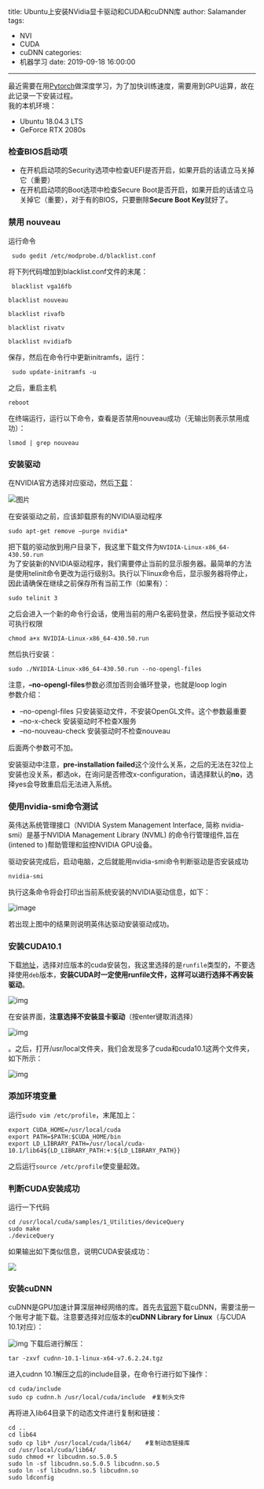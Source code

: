 title: Ubuntu上安装NVidia显卡驱动和CUDA和cuDNN库
author: Salamander
tags:
  - NVI
  - CUDA
  - cuDNN
categories:
  - 机器学习
date: 2019-09-18 16:00:00
---
最近需要在用[Pytorch](https://pytorch.org/)做深度学习，为了加快训练速度，需要用到GPU运算，故在此记录一下安装过程。  
我的本机环境：
* Ubuntu 18.04.3 LTS
* GeForce RTX 2080s

### 检查BIOS启动项
* 在开机启动项的Security选项中检查UEFI是否开启，如果开启的话请立马关掉它（重要）  
* 在开机启动项的Boot选项中检查Secure Boot是否开启，如果开启的话请立马关掉它（重要），对于有的BIOS，只要删除**Secure Boot Key**就好了。

<!-- more -->

### 禁用 nouveau
运行命令
```
 sudo gedit /etc/modprobe.d/blacklist.conf
```
将下列代码增加到blacklist.conf文件的末尾：
```
 blacklist vga16fb

blacklist nouveau

blacklist rivafb

blacklist rivatv

blacklist nvidiafb
```
保存，然后在命令行中更新initramfs，运行：
```
 sudo update-initramfs -u
```
之后，重启主机
```
reboot
```
在终端运行，运行以下命令，查看是否禁用nouveau成功（无输出则表示禁用成功）：
```
lsmod | grep nouveau
```


### 安装驱动
在NVIDIA官方选择对应驱动，然后[下载](https://www.geforce.com/drivers)：

![图片](https://s2.ax1x.com/2019/09/18/n7DK2Q.png)

在安装驱动之前，应该卸载原有的NVIDIA驱动程序
```
sudo apt-get remove –purge nvidia*
```
把下载的驱动放到用户目录下，我这里下载文件为`NVIDIA-Linux-x86_64-430.50.run`  
为了安装新的NVIDIA驱动程序，我们需要停止当前的显示服务器。最简单的方法是使用telinit命令更改为运行级别3。执行以下linux命令后，显示服务器将停止，因此请确保在继续之前保存所有当前工作（如果有）：
```
sudo telinit 3
```
之后会进入一个新的命令行会话，使用当前的用户名密码登录，然后授予驱动文件可执行权限
```
chmod a+x NVIDIA-Linux-x86_64-430.50.run
```
然后执行安装：
```
sudo ./NVIDIA-Linux-x86_64-430.50.run --no-opengl-files
```
注意，**–no-opengl-files**参数必须加否则会循环登录，也就是loop login  
参数介绍：
* –no-opengl-files 只安装驱动文件，不安装OpenGL文件。这个参数最重要
* –no-x-check 安装驱动时不检查X服务
* –no-nouveau-check 安装驱动时不检查nouveau

后面两个参数可不加。  

安装驱动中注意，**pre-installation failed**这个没什么关系，之后的无法在32位上安装也没关系，都选ok，在询问是否修改x-configuration，请选择默认的**no**，选择yes会导致重启后无法进入系统。


### 使用nvidia-smi命令测试
英伟达系统管理接口（NVIDIA System Management Interface, 简称 nvidia-smi）是基于NVIDIA Management Library (NVML) 的命令行管理组件,旨在(intened to )帮助管理和监控NVIDIA GPU设备。

驱动安装完成后，启动电脑，之后就能用nvidia-smi命令判断驱动是否安装成功
```
nvidia-smi
```
执行这条命令将会打印出当前系统安装的NVIDIA驱动信息，如下：

![image](https://s2.ax1x.com/2019/09/18/n7y6I0.png)

若出现上图中的结果则说明英伟达驱动安装驱动成功。



### 安装CUDA10.1
下载[地址](https://developer.nvidia.com/cuda-downloads)，选择对应版本的cuda安装包，我这里选择的是`runfile`类型的，不要选择使用`deb`版本，**安装CUDA时一定使用runfile文件，这样可以进行选择不再安装驱动**。

![img](https://s2.ax1x.com/2019/09/18/n76jhV.png)

在安装界面，**注意选择不安装显卡驱动**（按enter键取消选择）

![img](https://s2.ax1x.com/2019/09/18/n7gC28.png)

。之后，打开/usr/local文件夹，我们会发现多了cuda和cuda10.1这两个文件夹，如下所示：

![img](https://s2.ax1x.com/2019/09/18/n7goZj.png)


### 添加环境变量
运行`sudo vim /etc/profile`，末尾加上：
```
export CUDA_HOME=/usr/local/cuda 
export PATH=$PATH:$CUDA_HOME/bin 
export LD_LIBRARY_PATH=/usr/local/cuda-10.1/lib64${LD_LIBRARY_PATH:+:${LD_LIBRARY_PATH}}
```
之后运行`source /etc/profile`使变量起效。

### 判断CUDA安装成功
运行一下代码
```
cd /usr/local/cuda/samples/1_Utilities/deviceQuery 
sudo make
./deviceQuery
```
如果输出如下类似信息，说明CUDA安装成功：

![](https://s2.ax1x.com/2019/09/18/n72x9P.png)


### 安装cuDNN
cuDNN是GPU加速计算深层神经网络的库。首先去[官网](https://developer.nvidia.com/rdp/cudnn-archive)下载cuDNN，需要注册一个账号才能下载。注意要选择对应版本的**cuDNN Library for Linux**（与CUDA 10.1对应）： 

![img](https://s2.ax1x.com/2019/09/18/n7W98x.png)
下载后进行解压：
```
tar -zxvf cudnn-10.1-linux-x64-v7.6.2.24.tgz
```
进入cudnn 10.1解压之后的include目录，在命令行进行如下操作：
```
cd cuda/include
sudo cp cudnn.h /usr/local/cuda/include  #复制头文件
```
再将进入lib64目录下的动态文件进行复制和链接：
```
cd ..
cd lib64
sudo cp lib* /usr/local/cuda/lib64/    #复制动态链接库
cd /usr/local/cuda/lib64/
sudo chmod +r libcudnn.so.5.0.5
sudo ln -sf libcudnn.so.5.0.5 libcudnn.so.5
sudo ln -sf libcudnn.so.5 libcudnn.so
sudo ldconfig
```




